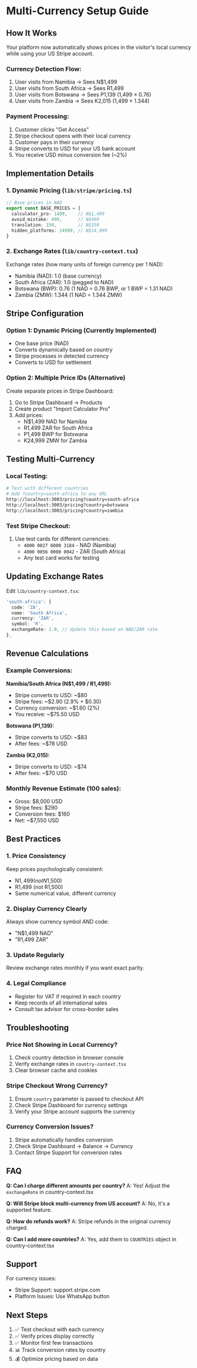 # Multi-Currency Setup Guide

## How It Works

Your platform now automatically shows prices in the visitor's local currency while using your US Stripe account.

### Currency Detection Flow:
1. User visits from Namibia → Sees N$1,499
2. User visits from South Africa → Sees R1,499  
3. User visits from Botswana → Sees P1,139 (1,499 × 0.76)
4. User visits from Zambia → Sees K2,015 (1,499 × 1.344)

### Payment Processing:
1. Customer clicks "Get Access" 
2. Stripe checkout opens with their local currency
3. Customer pays in their currency
4. Stripe converts to USD for your US bank account
5. You receive USD minus conversion fee (~2%)

## Implementation Details

### 1. Dynamic Pricing (`lib/stripe/pricing.ts`)
```typescript
// Base prices in NAD
export const BASE_PRICES = {
  calculator_pro: 1499,    // N$1,499
  avoid_mistake: 499,      // N$499
  translation: 150,        // N$150
  hidden_platforms: 14999, // N$14,999
}
```

### 2. Exchange Rates (`lib/country-context.tsx`)
Exchange rates (how many units of foreign currency per 1 NAD):
- Namibia (NAD): 1.0 (base currency)
- South Africa (ZAR): 1.0 (pegged to NAD)
- Botswana (BWP): 0.76 (1 NAD = 0.76 BWP, or 1 BWP = 1.31 NAD)
- Zambia (ZMW): 1.344 (1 NAD = 1.344 ZMW)

## Stripe Configuration

### Option 1: Dynamic Pricing (Currently Implemented)
- One base price (NAD)
- Converts dynamically based on country
- Stripe processes in detected currency
- Converts to USD for settlement

### Option 2: Multiple Price IDs (Alternative)
Create separate prices in Stripe Dashboard:
1. Go to Stripe Dashboard → Products
2. Create product "Import Calculator Pro"
3. Add prices:
   - N$1,499 NAD for Namibia
   - R1,499 ZAR for South Africa
   - P1,499 BWP for Botswana
   - K24,999 ZMW for Zambia

## Testing Multi-Currency

### Local Testing:
```bash
# Test with different countries
# Add ?country=south-africa to any URL
http://localhost:3003/pricing?country=south-africa
http://localhost:3003/pricing?country=botswana
http://localhost:3003/pricing?country=zambia
```

### Test Stripe Checkout:
1. Use test cards for different currencies:
   - `4000 0027 6000 3184` - NAD (Namibia)
   - `4000 0056 0000 0042` - ZAR (South Africa)
   - Any test card works for testing

## Updating Exchange Rates

Edit `lib/country-context.tsx`:
```typescript
'south-africa': {
  code: 'ZA',
  name: 'South Africa',
  currency: 'ZAR',
  symbol: 'R',
  exchangeRate: 1.0, // Update this based on NAD/ZAR rate
},
```

## Revenue Calculations

### Example Conversions:
**Namibia/South Africa (N$1,499 / R1,499):**
- Stripe converts to USD: ~$80
- Stripe fees: ~$2.90 (2.9% + $0.30)
- Currency conversion: ~$1.60 (2%)
- You receive: ~$75.50 USD

**Botswana (P1,139):**
- Stripe converts to USD: ~$83
- After fees: ~$78 USD

**Zambia (K2,015):**
- Stripe converts to USD: ~$74
- After fees: ~$70 USD

### Monthly Revenue Estimate (100 sales):
- Gross: $8,000 USD
- Stripe fees: $290
- Conversion fees: $160  
- Net: ~$7,550 USD

## Best Practices

### 1. Price Consistency
Keep prices psychologically consistent:
- N$1,499 (not N$1,500)
- R1,499 (not R1,500)
- Same numerical value, different currency

### 2. Display Currency Clearly
Always show currency symbol AND code:
- "N$1,499 NAD"
- "R1,499 ZAR"

### 3. Update Regularly
Review exchange rates monthly if you want exact parity.

### 4. Legal Compliance
- Register for VAT if required in each country
- Keep records of all international sales
- Consult tax advisor for cross-border sales

## Troubleshooting

### Price Not Showing in Local Currency?
1. Check country detection in browser console
2. Verify exchange rates in `country-context.tsx`
3. Clear browser cache and cookies

### Stripe Checkout Wrong Currency?
1. Ensure `country` parameter is passed to checkout API
2. Check Stripe Dashboard for currency settings
3. Verify your Stripe account supports the currency

### Currency Conversion Issues?
1. Stripe automatically handles conversion
2. Check Stripe Dashboard → Balance → Currency
3. Contact Stripe Support for conversion rates

## FAQ

**Q: Can I charge different amounts per country?**
A: Yes! Adjust the `exchangeRate` in country-context.tsx

**Q: Will Stripe block multi-currency from US account?**
A: No, it's a supported feature.

**Q: How do refunds work?**
A: Stripe refunds in the original currency charged.

**Q: Can I add more countries?**
A: Yes, add them to `COUNTRIES` object in country-context.tsx

## Support

For currency issues:
- Stripe Support: support.stripe.com
- Platform Issues: Use WhatsApp button

## Next Steps

1. ✅ Test checkout with each currency
2. ✅ Verify prices display correctly
3. ✅ Monitor first few transactions
4. 📊 Track conversion rates by country
5. 💰 Optimize pricing based on data